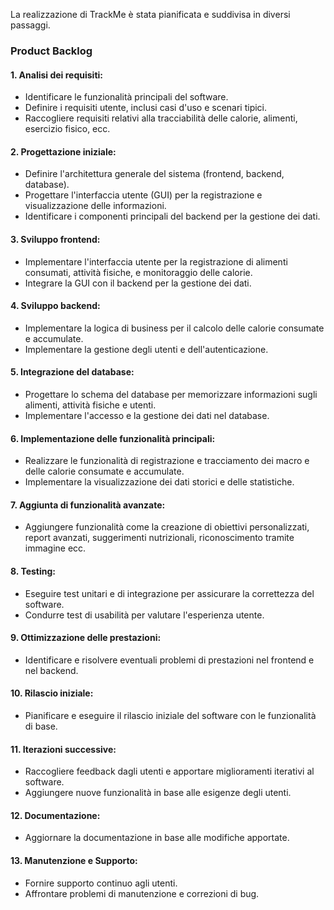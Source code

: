 La realizzazione di TrackMe è stata pianificata e suddivisa in diversi passaggi. 

### Product Backlog 

#### 1. **Analisi dei requisiti:**
   - Identificare le funzionalità principali del software.
   - Definire i requisiti utente, inclusi casi d'uso e scenari tipici.
   - Raccogliere requisiti relativi alla tracciabilità delle calorie, alimenti, esercizio fisico, ecc.

#### 2. **Progettazione iniziale:**
   - Definire l'architettura generale del sistema (frontend, backend, database).
   - Progettare l'interfaccia utente (GUI) per la registrazione e visualizzazione delle informazioni.
   - Identificare i componenti principali del backend per la gestione dei dati.

#### 3. **Sviluppo frontend:**
   - Implementare l'interfaccia utente per la registrazione di alimenti consumati, attività fisiche, e monitoraggio delle calorie.
   - Integrare la GUI con il backend per la gestione dei dati.

#### 4. **Sviluppo backend:**
   - Implementare la logica di business per il calcolo delle calorie consumate e accumulate.
   - Implementare la gestione degli utenti e dell'autenticazione.

#### 5. **Integrazione del database:**
   - Progettare lo schema del database per memorizzare informazioni sugli alimenti, attività fisiche e utenti.
   - Implementare l'accesso e la gestione dei dati nel database.

#### 6. **Implementazione delle funzionalità principali:**
   - Realizzare le funzionalità di registrazione e tracciamento dei macro e delle calorie consumate e accumulate.
   - Implementare la visualizzazione dei dati storici e delle statistiche.

#### 7. **Aggiunta di funzionalità avanzate:**
   - Aggiungere funzionalità come la creazione di obiettivi personalizzati, report avanzati, suggerimenti nutrizionali, riconoscimento tramite immagine ecc.

#### 8. **Testing:**
   - Eseguire test unitari e di integrazione per assicurare la correttezza del software.
   - Condurre test di usabilità per valutare l'esperienza utente.

#### 9. **Ottimizzazione delle prestazioni:**
   - Identificare e risolvere eventuali problemi di prestazioni nel frontend e nel backend.

#### 10. **Rilascio iniziale:**
   - Pianificare e eseguire il rilascio iniziale del software con le funzionalità di base.

#### 11. **Iterazioni successive:**
   - Raccogliere feedback dagli utenti e apportare miglioramenti iterativi al software.
   - Aggiungere nuove funzionalità in base alle esigenze degli utenti.

#### 12. **Documentazione:**
   - Aggiornare la documentazione in base alle modifiche apportate.

#### 13. **Manutenzione e Supporto:**
   - Fornire supporto continuo agli utenti.
   - Affrontare problemi di manutenzione e correzioni di bug.
